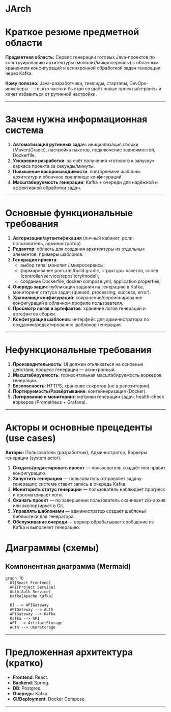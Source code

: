 # JArch
# Краткое резюме предметной области

**Предметная область:** Сервис генерации готовых Java-проектов по конструированию архитектуры (монолит/микросервисы) с облачным хранением конфигураций и асинхронной обработкой задач генерации через Kafka.

**Кому полезно:** Java-разработчики, тимлиды, стартапы, DevOps-инженеры — те, кто часто и быстро создаёт новые проекты/сервисы и хочет избавиться от рутинной настройки.

---

# Зачем нужна информационная система

1. **Автоматизация рутинных задач**: инициализация сборки (Maven/Gradle), настройка пакетов, подключение зависимостей, Dockerfile.
2. **Ускорение разработки**: за счёт получения «готового к запуску» каркаса проекта за секунды/минуты.
3. **Повышение воспроизводимости**: повторяемые шаблоны архитектур и облачное хранилище конфигураций.
4. **Масштабируемость генерации**: Kafka + очереди для надёжной и эффективной обработки задач.

---

# Основные функциональные требования

1. **Авторизация/аутентификация** (личный кабинет, роли: пользователь, администратор).
2. **Редактор**: область для создания архитектуры из отдельных элементов, примеры шаблонов.
3. **Генерация проекта**:
   * выбор типа: монолит / микросервисы;
   * формирование pom.xml/build.gradle, структуры пакетов, слоёв (controller/service/repository/model);
   * создание Dockerfile, docker-compose.yml, application.properties;
4. **Очередь задач**: публикация задания на генерацию в Kafka, мониторинг статуса задач (queued, processing, success, error).
5. **Хранилище конфигураций**: сохранение/версионирование конфигураций в облачном профиле пользователя.
6. **Просмотр логов и артефактов**: хранение логов генерации и артефактов сборки.
7. **Конфигурация шаблонов**: интерфейс для администратора по созданию/редактированию шаблонов генерации.

---

# Нефункциональные требования

1. **Производительность**: UI должен откликаться на основные действия; процесс генерации — асинхронный.
2. **Масштабируемость**: горизонтальная масштабируемость воркеров генерации.
3. **Безопасность**: HTTPS, хранение секретов (не в репозитории).
4. **Портируемость/Развёртывание**: контейнеризация (Docker).
5. **Логирование и мониторинг**: метрики генерации задач, health-check воркеров (Prometheus + Grafana).

---

# Акторы и основные прецеденты (use cases)

**Акторы:** Пользователь (разработчик), Администратор, Воркеры генерации (system actor).

1. **Создать/редактировать проект** — пользователь создаёт или правит конфигурацию.
2. **Запустить генерацию** — пользователь отправляет задачу генерации; система ставит запись в очередь Kafka.
3. **Мониторить статус генерации** — пользователь наблюдает прогресс и просматривает логи.
4. **Скачать проект** — по завершении пользователь скачивает zip-архив или экспортирует в Git.
5. **Управлять шаблонами** — администратор создаёт шаблоны/библиотеки для генератора.
6. **Обслуживание очереди** — воркер обрабатывает сообщение из Kafka и выполняет генерацию.

# Диаграммы (схемы)

## Компонентная диаграмма (Mermaid)

```mermaid
graph TD
  UI[React Frontend]
  API[Project Service]
  Auth[Auth Service]
  Kafka[Apache Kafka]

  UI --> APIGateway
  APIGateway --> Auth
  APIGateway --> Kafka
  Kafka --> API
  API --> ArtifactStorage
  Auth --> UserStorage
```

---

# Предложенная архитектура (кратко)

* **Frontend**: React.
* **Backend**: Spring.
* **DB**: Postgres.
* **Очередь**: Kafka.
* **CI/Deployment**: Docker Compose.

---
